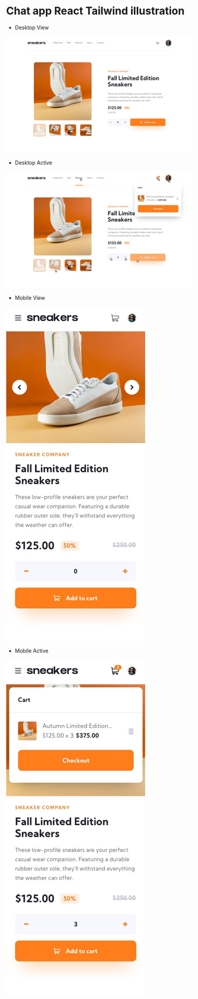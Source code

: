 # Chat app React Tailwind illustration

- Desktop View

![Design preview for the Chat app CSS illustration coding challenge](./public/design/desktop-design.jpg)


- Desktop Active

![Design preview for the Chat app CSS illustration coding challenge](./public/design/active-states-basket-filled.jpg)



- Mobile View

![Design preview for the Chat app CSS illustration coding challenge](./public/design/mobile-design.jpg)

- Mobile Active

![Design preview for the Chat app CSS illustration coding challenge](./public/design/mobile-design-basket-filled.jpg)